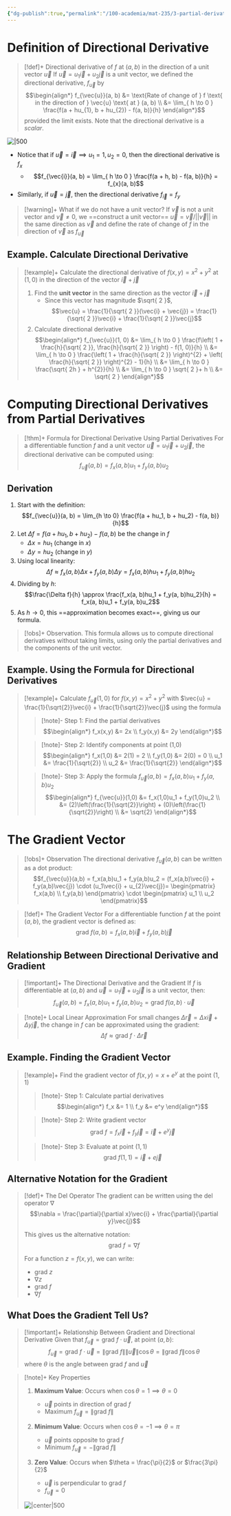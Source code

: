 ```yaml
---
{"dg-publish":true,"permalink":"/100-academia/mat-235/3-partial-derivatives-and-the-gradient/gradients-and-the-directional-derivatives-in-the-plane/","tags":["lecture","note","university"],"created":"2024-11-03T23:33:30.819-05:00","updated":"2024-11-04T19:04:13.817-05:00"}
---
```



# Definition of Directional Derivative

> [!def]+ Directional derivative of $f$ at $(a, b)$ in the direction of a unit vector $\vec{u}$
> If $\vec{u} = u_{1}\vec{i} + u_{2}\vec{j}$ is a unit vector, we defined the directional derivative, $f_{\vec{u}}$ by
> $$\begin{align*} f_{\vec{u}}(a, b) &= \text{Rate of change of } f \text{ in the direction of } \vec{u} \text{ at } (a, b) \\ &= \lim_{ h \to 0 } \frac{f(a + hu_{1}, b + hu_{2}) - f(a, b)}{h} \end{align*}$$
> provided the limit exists. Note that the directional derivative is a *scalar*.

![|500](https://i.imgur.com/kAQdrWi.png)

- Notice that if $\vec{u} = \vec{i} \implies u_{1} = 1, u_{2} = 0$, then the directional derivative is $f_{x}$
    - $$f_{\vec{i}}(a, b) = \lim_{ h \to 0 } \frac{f(a + h, b) - f(a, b)}{h} = f_{x}(a, b)$$
- Similarly, if $\vec{u} = \vec{j}$, then the directional derivative $f_{\vec{i}}=f_{y}$

> [!warning]+ What if we do not have a unit vector?
> If $\vec{v}$ is not a unit vector and $\vec{v} \neq 0$, we ==construct a unit vector== $\vec{u} = \vec{v} / ||\vec{v}||$ in the same direction as $\vec{v}$ and define the rate of change of $f$ in the direction of $\vec{v}$ as $f_{\vec{u}}$

## Example. Calculate Directional Derivative

> [!example]+ Calculate the directional derivative of $f(x, y) = x^{2} + y^{2}$ at $(1, 0)$ in the direction of the vector $\vec{i} + \vec{j}$
>
> 1. Find the **unit vector** in the same direction as the vector $\vec{i} + \vec{j}$
>     - Since this vector has magnitude $\sqrt{ 2 }$, $$\vec{u} = \frac{1}{\sqrt{ 2 }}(\vec{i} + \vec{j}) = \frac{1}{\sqrt{ 2 }}\vec{i} + \frac{1}{\sqrt{ 2 }}\vec{j}$$
> 2. Calculate directional derivative
>    $$\begin{align*}
>    f_{\vec{u}}(1, 0) &= \lim_{ h \to 0 } \frac{f\left( 1 + \frac{h}{\sqrt{ 2 }}, \frac{h}{\sqrt{ 2 }} \right) - f(1, 0)}{h} \\
>    &= \lim_{ h \to 0 }  \frac{\left( 1 + \frac{h}{\sqrt{ 2 }} \right)^{2} + \left( \frac{h}{\sqrt{ 2 }} \right)^{2} - 1}{h} \\
>    &= \lim_{ h \to 0 } \frac{\sqrt{ 2h } + h^{2}}{h} \\
>    &= \lim_{ h \to 0 } \sqrt{ 2 }+ h \\
>    &= \sqrt{ 2 }
>    \end{align*}$$

# Computing Directional Derivatives from Partial Derivatives

> [!thm]+ Formula for Directional Derivative Using Partial Derivatives
> For a differentiable function $f$ and a unit vector $\vec{u} = u_1\vec{i} + u_2\vec{j}$, the directional derivative can be computed using:
> $$f_{\vec{u}}(a, b) = f_x(a, b)u_1 + f_y(a, b)u_2$$

## Derivation

1. Start with the definition:
   $$f_{\vec{u}}(a, b) = \lim_{h \to 0} \frac{f(a + hu_1, b + hu_2) - f(a, b)}{h}$$
2. Let $\Delta f = f(a + hu_1, b + hu_2) - f(a, b)$ be the change in $f$
    - $\Delta x = hu_1$ (change in $x$)
    - $\Delta y = hu_2$ (change in $y$)
3. Using local linearity:
   $$\Delta f \approx f_x(a, b)\Delta x + f_y(a, b)\Delta y = f_x(a, b)hu_1 + f_y(a, b)hu_2$$
4. Dividing by $h$:
   $$\frac{\Delta f}{h} \approx \frac{f_x(a, b)hu_1 + f_y(a, b)hu_2}{h} = f_x(a, b)u_1 + f_y(a, b)u_2$$
5. As $h \to 0$, this ==approximation becomes exact==, giving us our formula.

> [!obs]+ Observation.
> This formula allows us to compute directional derivatives without taking limits, using only the partial derivatives and the components of the unit vector.

## Example. Using the Formula for Directional Derivatives

> [!example]+ Calculate $f_{\vec{u}}(1,0)$ for $f(x,y) = x^2 + y^2$ with $\vec{u} = \frac{1}{\sqrt{2}}\vec{i} + \frac{1}{\sqrt{2}}\vec{j}$ using the formula
>
> > [!note]- Step 1: Find the partial derivatives
> > $$\begin{align*}
> > f_x(x,y) &= 2x \\
> > f_y(x,y) &= 2y
> > \end{align*}$$
>
> > [!note]- Step 2: Identify components at point (1,0)
> > $$\begin{align*}
> > f_x(1,0) &= 2(1) = 2 \\
> > f_y(1,0) &= 2(0) = 0 \\
> > u_1 &= \frac{1}{\sqrt{2}} \\
> > u_2 &= \frac{1}{\sqrt{2}}
> > \end{align*}$$
>
> > [!note]- Step 3: Apply the formula $f_{\vec{u}}(a,b) = f_x(a,b)u_1 + f_y(a,b)u_2$
> > $$\begin{align*}
> > f_{\vec{u}}(1,0) &= f_x(1,0)u_1 + f_y(1,0)u_2 \\
> > &= (2)\left(\frac{1}{\sqrt{2}}\right) + (0)\left(\frac{1}{\sqrt{2}}\right) \\
> > &= \sqrt{2}
> > \end{align*}$$

# The Gradient Vector

> [!obs]+ Observation
> The directional derivative $f_{\vec{u}}(a,b)$ can be written as a dot product:
> $$f_{\vec{u}}(a,b) = f_x(a,b)u_1 + f_y(a,b)u_2 = (f_x(a,b)\vec{i} + f_y(a,b)\vec{j}) \cdot (u_1\vec{i} + u_{2}\vec{j})= \begin{pmatrix} f_x(a,b) \\ f_y(a,b) \end{pmatrix} \cdot \begin{pmatrix} u_1 \\ u_2 \end{pmatrix}$$

> [!def]+ The Gradient Vector
> For a differentiable function $f$ at the point $(a,b)$, the gradient vector is defined as:
> $$\text{grad }f(a,b) = f_x(a,b)\vec{i} + f_y(a,b)\vec{j}$$

## Relationship Between Directional Derivative and Gradient

> [!important]+ The Directional Derivative and the Gradient
> If $f$ is differentiable at $(a,b)$ and $\vec{u} = u_1\vec{i} + u_2\vec{j}$ is a unit vector, then:
> $$f_{\vec{u}}(a,b) = f_x(a,b)u_1 + f_y(a,b)u_2 = \text{grad }f(a,b) \cdot \vec{u}$$

> [!note]+ Local Linear Approximation
> For small changes $\Delta\vec{r} = \Delta x\vec{i} + \Delta y\vec{j}$, the change in $f$ can be approximated using the gradient:
> $$\Delta f \approx \text{grad }f \cdot \Delta\vec{r}$$

## Example. Finding the Gradient Vector

> [!example]+ Find the gradient vector of $f(x,y) = x + e^y$ at the point $(1, 1)$
>
> > [!note]- Step 1: Calculate partial derivatives
> > $$\begin{align*}
> > f_x &= 1 \\
> > f_y &= e^y
> > \end{align*}$$
>
> > [!note]- Step 2: Write gradient vector
> > $$\text{grad }f = f_x\vec{i} + f_y\vec{j} = \vec{i} + e^y\vec{j}$$
>
> > [!note]- Step 3: Evaluate at point $(1,1)$
> > $$\text{grad }f(1,1) = \vec{i} + e\vec{j}$$

## Alternative Notation for the Gradient

> [!def]+ The Del Operator
> The gradient can be written using the del operator $\nabla$
> $$\nabla = \frac{\partial}{\partial x}\vec{i} + \frac{\partial}{\partial y}\vec{j}$$
>
> This gives us the alternative notation:
> $$\text{grad }f = \nabla f$$
>
> For a function $z = f(x,y)$, we can write:
> - grad $z$
> - $\nabla z$
> - grad $f$
> - $\nabla f$

## What Does the Gradient Tell Us?

> [!important]+ Relationship Between Gradient and Directional Derivative
> Given that $f_{\vec{u}} = \text{grad }f \cdot \vec{u}$, at point $(a,b)$:
> $$f_{\vec{u}} = \text{grad }f \cdot \vec{u} = \|\text{grad }f\| \|\vec{u}\| \cos \theta = \|\text{grad }f\| \cos \theta$$
> where $\theta$ is the angle between grad $f$ and $\vec{u}$

> [!note]+ Key Properties
> 1. **Maximum Value**: Occurs when $\cos \theta = 1 \implies \theta = 0$
>    - $\vec{u}$ points in direction of grad $f$
>    - Maximum $f_{\vec{u}} = \|\text{grad }f\|$
>
> 2. **Minimum Value**: Occurs when $\cos \theta = -1 \implies \theta = \pi$
>    - $\vec{u}$ points opposite to grad $f$
>    - Minimum $f_{\vec{u}} = -\|\text{grad }f\|$
>
> 3. **Zero Value**: Occurs when $\theta = \frac{\pi}{2}$ or $\frac{3\pi}{2}$
>    - $\vec{u}$ is perpendicular to grad $f$
>    - $f_{\vec{u}} = 0$
>
> ![|center|500](https://i.imgur.com/Obv3ulF.png)
